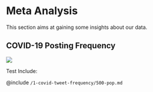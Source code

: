 
# Meta Analysis

This section aims at gaining some insights about our data.

## COVID-19 Posting Frequency

![](/1-covid-tweet-frequency/500-pop.png)

Test Include:

@include `/1-covid-tweet-frequency/500-pop.md`
